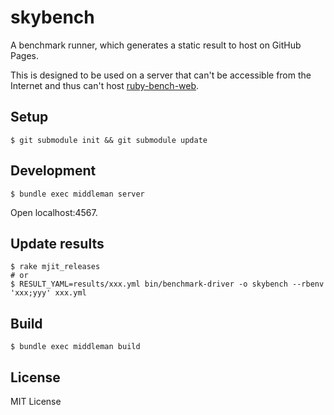 # skybench

A benchmark runner, which generates a static result to host on GitHub Pages.

This is designed to be used on a server that can't be accessible from the Internet
and thus can't host [ruby-bench-web](https://github.com/ruby-bench/ruby-bench-web).

## Setup

```
$ git submodule init && git submodule update
```

## Development

```
$ bundle exec middleman server
```

Open localhost:4567.

## Update results

```
$ rake mjit_releases
# or
$ RESULT_YAML=results/xxx.yml bin/benchmark-driver -o skybench --rbenv 'xxx;yyy' xxx.yml
```

## Build

```
$ bundle exec middleman build
```

## License

MIT License
